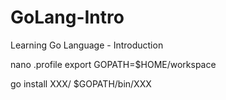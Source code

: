 # GoLang-Intro
Learning Go Language - Introduction

nano .profile
export GOPATH=$HOME/workspace 

go install XXX/
$GOPATH/bin/XXX
